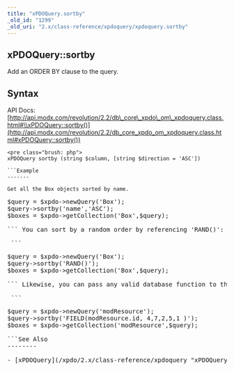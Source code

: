 ```yaml
---
title: "xPDOQuery.sortby"
_old_id: "1299"
_old_uri: "2.x/class-reference/xpdoquery/xpdoquery.sortby"
---
```


xPDOQuery::sortby
-----------------

 Add an ORDER BY clause to the query.

Syntax
------

 API Docs: [http://api.modx.com/revolution/2.2/db\_core\_xpdo\_om\_xpdoquery.class.html#\\xPDOQuery::sortby()](http://api.modx.com/revolution/2.2/db_core_xpdo_om_xpdoquery.class.html#xPDOQuery::sortby())

 ```
<pre class="brush: php">
xPDOQuery sortby (string $column, [string $direction = 'ASC'])

```Example
-------

 Get all the Box objects sorted by name.

 ```
<pre class="brush: php">
$query = $xpdo->newQuery('Box');
$query->sortby('name','ASC');
$boxes = $xpdo->getCollection('Box',$query);

``` You can sort by a random order by referencing 'RAND()':

 ```
<pre class="brush: php">
$query = $xpdo->newQuery('Box');
$query->sortby('RAND()');
$boxes = $xpdo->getCollection('Box',$query);

``` Likewise, you can pass any valid database function to the sortby method, e.g. 'FIELD()' to dictate a specific order for your results:

 ```
<pre class="brush: php">
$query = $xpdo->newQuery('modResource');
$query->sortby('FIELD(modResource.id, 4,7,2,5,1 )');
$boxes = $xpdo->getCollection('modResource',$query);

```See Also
--------

- [xPDOQuery](/xpdo/2.x/class-reference/xpdoquery "xPDOQuery")
